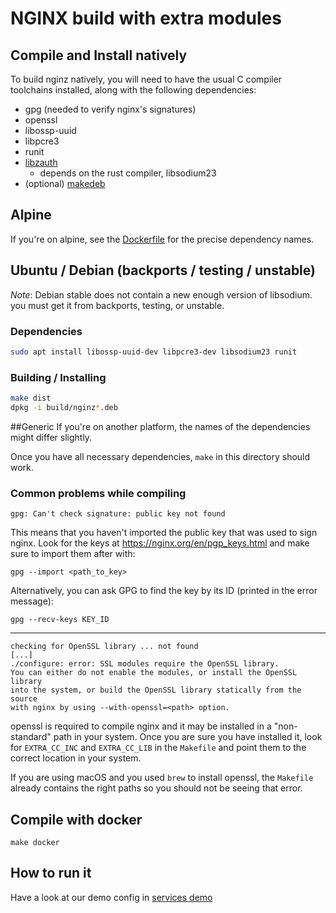 # NGINX build with extra modules

## Compile and Install natively

To build nginz natively, you will need to have the usual C compiler toolchains installed, along with the following dependencies:

* gpg (needed to verify nginx's signatures)
* openssl
* libossp-uuid
* libpcre3
* runit
* [libzauth](../../libs/libzauth)
    * depends on the rust compiler, libsodium23
* (optional) [makedeb](../../tools/makedeb)

## Alpine
If you're on alpine, see the [Dockerfile](Dockerfile) for the precise dependency names.

## Ubuntu / Debian (backports / testing / unstable)

_Note_: Debian stable does not contain a new enough version of libsodium. you must get it from backports, testing, or unstable.

### Dependencies
```bash
sudo apt install libossp-uuid-dev libpcre3-dev libsodium23 runit
```

### Building / Installing
```bash
make dist
dpkg -i build/nginz*.deb
```

##Generic
If you're on another platform, the names of the dependencies might differ slightly.

Once you have all necessary dependencies, `make` in this directory should work.

### Common problems while compiling

```
gpg: Can't check signature: public key not found
```

This means that you haven't imported the public key that was used to sign nginx. Look for the keys at https://nginx.org/en/pgp_keys.html and make sure to import them after with:

`gpg --import <path_to_key>`

Alternatively, you can ask GPG to find the key by its ID (printed in the error message):

`gpg --recv-keys KEY_ID`

---

```
checking for OpenSSL library ... not found
[...]
./configure: error: SSL modules require the OpenSSL library.
You can either do not enable the modules, or install the OpenSSL library
into the system, or build the OpenSSL library statically from the source
with nginx by using --with-openssl=<path> option.
```

openssl is required to compile nginx and it may be installed in a "non-standard" path in your system. Once you are sure you have installed it, look for `EXTRA_CC_INC` and `EXTRA_CC_LIB` in the `Makefile` and point them to the correct location in your system.

If you are using macOS and you used `brew` to install openssl, the `Makefile` already contains the right paths so you should not be seeing that error.

## Compile with docker

`make docker`

## How to run it

Have a look at our demo config in [services demo](../../deploy/services-demo/conf/nginz)
